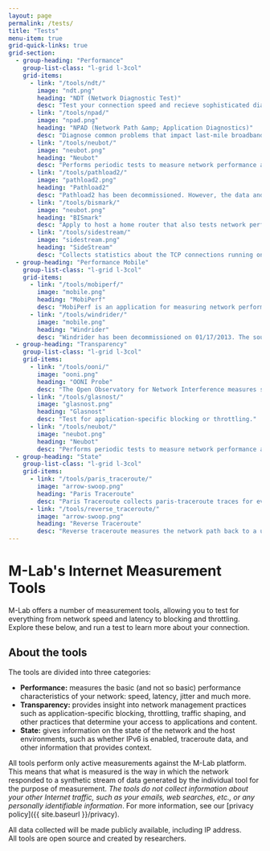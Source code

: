 ```yaml
---
layout: page
permalink: /tests/
title: "Tests"
menu-item: true
grid-quick-links: true
grid-section:
  - group-heading: "Performance"
    group-list-class: "l-grid l-3col"
    grid-items:
      - link: "/tools/ndt/"
        image: "ndt.png"
        heading: "NDT (Network Diagnostic Test)"
        desc: "Test your connection speed and recieve sophisticated diagnosis of problems limiting speed."
      - link: "/tools/npad/"
        image: "npad.png"
        heading: "NPAD (Network Path &amp; Application Diagnostics)"
        desc: "Diagnose common problems that impact last-mile broadband networks."
      - link: "/tools/neubot/"
        image: "neubot.png"
        heading: "Neubot"
        desc: "Performs periodic tests to measure network performance and traffic throttling."
      - link: "/tools/pathload2/"
        image: "pathload2.png"
        heading: "Pathload2"
        desc: "Pathload2 has been decommissioned. However, the data and source code are still available."
      - link: "/tools/bismark/"
        image: "neubot.png"
        heading: "BISmark"
        desc: "Apply to host a home router that also tests network performance over time."
      - link: "/tools/sidestream/"
        image: "sidestream.png"
        heading: "SideStream"
        desc: "Collects statistics about the TCP connections running on the M-Lab platform."
  - group-heading: "Performance Mobile"
    group-list-class: "l-grid l-3col"
    grid-items:
      - link: "/tools/mobiperf/"
        image: "mobile.png"
        heading: "MobiPerf"
        desc: "MobiPerf is an application for measuring network performance on mobile platforms."
      - link: "/tools/windrider/"
        image: "mobile.png"
        heading: "Windrider"
        desc: "Windrider has been decommissioned on 01/17/2013. The source code is still available"
  - group-heading: "Transparency"
    group-list-class: "l-grid l-3col"
    grid-items:
      - link: "/tools/ooni/"
        image: "ooni.png"
        heading: "OONI Probe"
        desc: "The Open Observatory for Network Interference measures specific use cases of network interference."
      - link: "/tools/glasnost/"
        image: "glasnost.png"
        heading: "Glasnost"
        desc: "Test for application-specific blocking or throttling."
      - link: "/tools/neubot/"
        image: "neubot.png"
        heading: "Neubot"
        desc: "Performs periodic tests to measure network performance and application-specific traffic throttling."
  - group-heading: "State"
    group-list-class: "l-grid l-3col"
    grid-items:
      - link: "/tools/paris_traceroute/"
        image: "arrow-swoop.png"
        heading: "Paris Traceroute"
        desc: "Paris Traceroute collects paris-traceroute traces for every TCP connection to the M-Lab platform."
      - link: "/tools/reverse_traceroute/"
        image: "arrow-swoop.png"
        heading: "Reverse Traceroute"
        desc: "Reverse traceroute measures the network path back to a user from selected network endpoints."
---
```


# M-Lab&#39;s Internet Measurement Tools

M-Lab offers a number of measurement tools, allowing you to test for everything from network speed and latency to blocking and throttling. Explore these below, and run a test to learn more about your connection.

## About the tools

The tools are divided into three categories:

- **Performance:** measures the basic (and not so basic) performance characteristics of your network: speed, latency, jitter and much more.
- **Transparency:** provides insight into network management practices such as application-specific blocking, throttling, traffic shaping, and other practices that determine your access to applications and content.
- **State:** gives information on the state of the network and the host environments, such as whether IPv6 is enabled, traceroute data, and other information that provides context.

All tools perform only active measurements against the M-Lab platform. This means that what is measured is the way in which the network responded to a synthetic stream of data generated by the individual tool for the purpose of measurement. *The tools do not collect information about your other Internet traffic, such as your emails, web searches, etc., or any personally identifiable information*. For more information, see our [privacy policy]({{ site.baseurl }}/privacy).

All data collected will be made publicly available, including IP address.<br />
All tools are open source and created by researchers.
